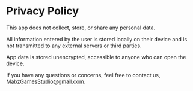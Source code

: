 # Privacy Policy

This app does not collect, store, or share any personal data.

All information entered by the user is stored locally on their device and is not transmitted to any external servers or third parties.

App data is stored unencrypted, accessible to anyone who can open the device.

If you have any questions or concerns, feel free to contact us, MabzGamesStudio@gmail.com.